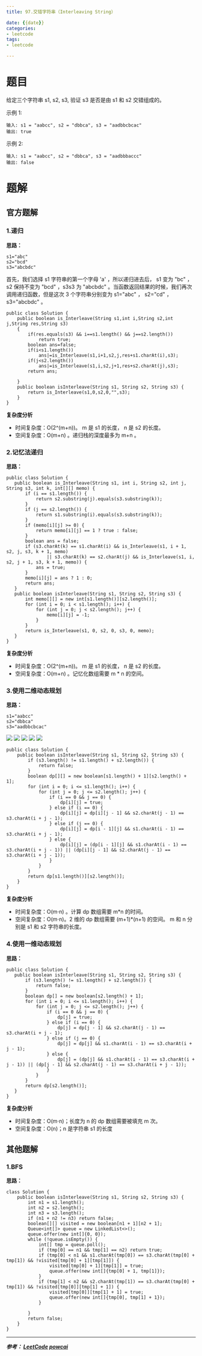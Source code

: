 ```yaml
---
title: 97.交错字符串（Interleaving String）

date: {{date}}
categories:
- leetcode
tags:
- leetcode

---
```

# 题目
给定三个字符串 s1, s2, s3, 验证 s3 是否是由 s1 和 s2 交错组成的。

示例 1:
```
输入: s1 = "aabcc", s2 = "dbbca", s3 = "aadbbcbcac"
输出: true
```
示例 2:
```
输入: s1 = "aabcc", s2 = "dbbca", s3 = "aadbbbaccc"
输出: false
```


# 题解

## 官方题解
### 1.递归
**思路：**
```
s1="abc"
s2="bcd"
s3="abcbdc"
```
首先，我们选择 s1 字符串的第一个字母 'a' ，所以递归进去后， s1 变为 "bc" ， s2 保持不变为 "bcd" ，s3s3 为 "abcbdc" 。当函数返回结果的时候，我们再次调用递归函数，但是这次 3 个字符串分别变为 s1="abc" ， s2="cd" ，s3="abcbdc" 。


```
public class Solution {
    public boolean is_Interleave(String s1,int i,String s2,int j,String res,String s3)
    {
        if(res.equals(s3) && i==s1.length() && j==s2.length())
            return true;
        boolean ans=false;
        if(i<s1.length())
            ans|=is_Interleave(s1,i+1,s2,j,res+s1.charAt(i),s3);
        if(j<s2.length())
            ans|=is_Interleave(s1,i,s2,j+1,res+s2.charAt(j),s3);
        return ans;

    }
    public boolean isInterleave(String s1, String s2, String s3) {
        return is_Interleave(s1,0,s2,0,"",s3);
    }
}

```

**复杂度分析**
- 时间复杂度：O(2^(m+n))。 m 是 s1 的长度， n 是 s2 的长度。
- 空间复杂度：O(m+n) 。递归栈的深度最多为 m+n 。

### 2.记忆法递归
**思路：**

```
public class Solution {
   public boolean is_Interleave(String s1, int i, String s2, int j, String s3, int k, int[][] memo) {
       if (i == s1.length()) {
           return s2.substring(j).equals(s3.substring(k));
       }
       if (j == s2.length()) {
           return s1.substring(i).equals(s3.substring(k));
       }
       if (memo[i][j] >= 0) {
           return memo[i][j] == 1 ? true : false;
       }
       boolean ans = false;
       if (s3.charAt(k) == s1.charAt(i) && is_Interleave(s1, i + 1, s2, j, s3, k + 1, memo)
               || s3.charAt(k) == s2.charAt(j) && is_Interleave(s1, i, s2, j + 1, s3, k + 1, memo)) {
           ans = true;
       }
       memo[i][j] = ans ? 1 : 0;
       return ans;
   }
   public boolean isInterleave(String s1, String s2, String s3) {
       int memo[][] = new int[s1.length()][s2.length()];
       for (int i = 0; i < s1.length(); i++) {
           for (int j = 0; j < s2.length(); j++) {
               memo[i][j] = -1;
           }
       }
       return is_Interleave(s1, 0, s2, 0, s3, 0, memo);
   }
}

```

**复杂度分析**
- 时间复杂度：O(2^(m+n))。 m 是 s1 的长度， n 是 s2 的长度。
- 空间复杂度：O(m+n) 。记忆化数组需要 m * n 的空间。

### 3.使用二维动态规划
**思路：**
```
s1="aabcc"
s2="dbbca"
s3="aadbbcbcac"
```

![](https://pic.leetcode-cn.com/617399ffd2e766b27898847c9941dae3dc1a82ccfe8123cb4590bfe9518b7cf7-image.png)
![](https://pic.leetcode-cn.com/f0e37131f6b1a374317d9f2a875054610bfc00721f9f5d2b426348978b0a3bc8-image.png)
![](https://pic.leetcode-cn.com/5c311949beb71b1c96691a8fd21d45b0a7f10bf82aba3f24de4c70bb33eee991-image.png)
![](https://pic.leetcode-cn.com/a046049f67a51c94107a314ddeda6ac731c5380fa09a59357ea8d4272e2fd278-image.png)
![](https://pic.leetcode-cn.com/1ea87cbbf785bc31fbc4f10349545947a3bd7dd5c182ca7d038b054b2577e8e2-image.png)

```
public class Solution {
    public boolean isInterleave(String s1, String s2, String s3) {
        if (s3.length() != s1.length() + s2.length()) {
            return false;
        }
        boolean dp[][] = new boolean[s1.length() + 1][s2.length() + 1];
        for (int i = 0; i <= s1.length(); i++) {
            for (int j = 0; j <= s2.length(); j++) {
                if (i == 0 && j == 0) {
                    dp[i][j] = true;
                } else if (i == 0) {
                    dp[i][j] = dp[i][j - 1] && s2.charAt(j - 1) == s3.charAt(i + j - 1);
                } else if (j == 0) {
                    dp[i][j] = dp[i - 1][j] && s1.charAt(i - 1) == s3.charAt(i + j - 1);
                } else {
                    dp[i][j] = (dp[i - 1][j] && s1.charAt(i - 1) == s3.charAt(i + j - 1)) || (dp[i][j - 1] && s2.charAt(j - 1) == s3.charAt(i + j - 1));
                }
            }
        }
        return dp[s1.length()][s2.length()];
    }
}
```

**复杂度分析**
- 时间复杂度：O(m⋅n) 。计算 dp 数组需要 m*n 的时间。
- 空间复杂度：O(m⋅n)。2 维的 dp 数组需要 (m+1)*(n+1) 的空间。 m 和 n 分别是 s1 和 s2 字符串的长度。

### 4.使用一维动态规划
**思路：**

```
public class Solution {
   public boolean isInterleave(String s1, String s2, String s3) {
       if (s3.length() != s1.length() + s2.length()) {
           return false;
       }
       boolean dp[] = new boolean[s2.length() + 1];
       for (int i = 0; i <= s1.length(); i++) {
           for (int j = 0; j <= s2.length(); j++) {
               if (i == 0 && j == 0) {
                   dp[j] = true;
               } else if (i == 0) {
                   dp[j] = dp[j - 1] && s2.charAt(j - 1) == s3.charAt(i + j - 1);
               } else if (j == 0) {
                   dp[j] = dp[j] && s1.charAt(i - 1) == s3.charAt(i + j - 1);
               } else {
                   dp[j] = (dp[j] && s1.charAt(i - 1) == s3.charAt(i + j - 1)) || (dp[j - 1] && s2.charAt(j - 1) == s3.charAt(i + j - 1));
               }
           }
       }
       return dp[s2.length()];
   }
}

```

**复杂度分析**
- 时间复杂度：O(m⋅n)；长度为 n 的 dp 数组需要被填充 m 次。
- 空间复杂度：O(n)；n 是字符串 s1 的长度




## 其他题解
### 1.BFS
**思路：**

```
class Solution {
    public boolean isInterleave(String s1, String s2, String s3) {
        int n1 = s1.length();
        int n2 = s2.length();
        int n3 = s3.length();
        if (n1 + n2 != n3) return false;
        boolean[][] visited = new boolean[n1 + 1][n2 + 1];
        Queue<int[]> queue = new LinkedList<>();
        queue.offer(new int[]{0, 0});
        while (!queue.isEmpty()) {
            int[] tmp = queue.poll();
            if (tmp[0] == n1 && tmp[1] == n2) return true;
            if (tmp[0] < n1 && s1.charAt(tmp[0]) == s3.charAt(tmp[0] + tmp[1]) && !visited[tmp[0] + 1][tmp[1]]) {
                visited[tmp[0] + 1][tmp[1]] = true;
                queue.offer(new int[]{tmp[0] + 1, tmp[1]});
            }
            if (tmp[1] < n2 && s2.charAt(tmp[1]) == s3.charAt(tmp[0] + tmp[1]) && !visited[tmp[0]][tmp[1] + 1]) {
                visited[tmp[0]][tmp[1] + 1] = true;
                queue.offer(new int[]{tmp[0], tmp[1] + 1});
            }

        }
        return false;
    }
}

```


---
***参考：
[LeetCode](https://leetcode-cn.com/problems/interleaving-string/solution/jiao-cuo-zi-fu-chuan-by-leetcode/)
[powcai](https://leetcode-cn.com/problems/interleaving-string/solution/dong-tai-gui-hua-he-bfs-by-powcai/)***
